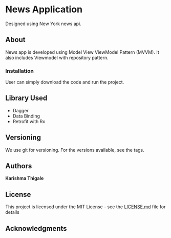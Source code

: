 # News Application

Designed using New York news api.

## About

News app is developed using Model View ViewModel Pattern (MVVM).
It also includes Viewmodel with repository pattern.

### Installation

User can simply download the code and run the project.


## Library Used

* Dagger
* Data Binding
* Retrofit with Rx

## Versioning

We use git for versioning. For the versions available, see the tags.

## Authors

**Karishma Thigale**

## License

This project is licensed under the MIT License - see the [LICENSE.md](LICENSE.md) file for details

## Acknowledgments

